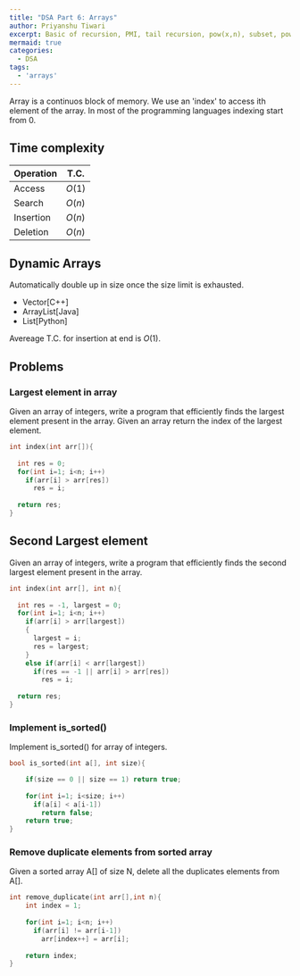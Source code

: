 ```yaml
---
title: "DSA Part 6: Arrays"
author: Priyanshu Tiwari
excerpt: Basic of recursion, PMI, tail recursion, pow(x,n), subset, powerset, count and sum of integer, is_sorted(), fibonacci series, factorial, first and last index of a number
mermaid: true
categories:
  - DSA
tags:
  - 'arrays'
---
```


Array is a continuos block of memory. We use an 'index' to access ith element of the array. In most of the programming languages indexing start from 0.

## Time complexity

| Operation | T.C. |
| -- | -- |
| Access | $O(1)$ |
| Search | $O(n)$ |
| Insertion | $O(n)$ |
| Deletion | $O(n)$ |

## Dynamic Arrays

Automatically double up in size once the size limit is exhausted.

* Vector[C++]
* ArrayList[Java]
* List[Python]

Avereage T.C. for insertion at end is $O(1)$.

## Problems

### Largest element in array

Given an array of integers, write a program that efficiently finds the largest element present in the array. Given an array return the index of the largest element.

```cpp
int index(int arr[]){
  
  int res = 0;
  for(int i=1; i<n; i++)
    if(arr[i] > arr[res])
      res = i;
    
  return res;
}
```

## Second Largest element

Given an array of integers, write a program that efficiently finds the second largest element present in the array. 

```cpp
int index(int arr[], int n){
  
  int res = -1, largest = 0;
  for(int i=1; i<n; i++)
    if(arr[i] > arr[largest])
    {
      largest = i;
      res = largest;
    }
    else if(arr[i] < arr[largest])
      if(res == -1 || arr[i] > arr[res])
        res = i; 
    
  return res;
}
```

### Implement is_sorted()

Implement is_sorted() for array of integers.

```cpp
bool is_sorted(int a[], int size){

    if(size == 0 || size == 1) return true;
      
    for(int i=1; i<size; i++)
      if(a[i] < a[i-1]) 
        return false;
    return true;
}
```

### Remove duplicate elements from sorted array

Given a sorted array A[] of size N, delete all the duplicates elements from A[].

```cpp
int remove_duplicate(int arr[],int n){
    int index = 1;
        
    for(int i=1; i<n; i++)
      if(arr[i] != arr[i-1])
        arr[index++] = arr[i];
              
    return index;
}
```